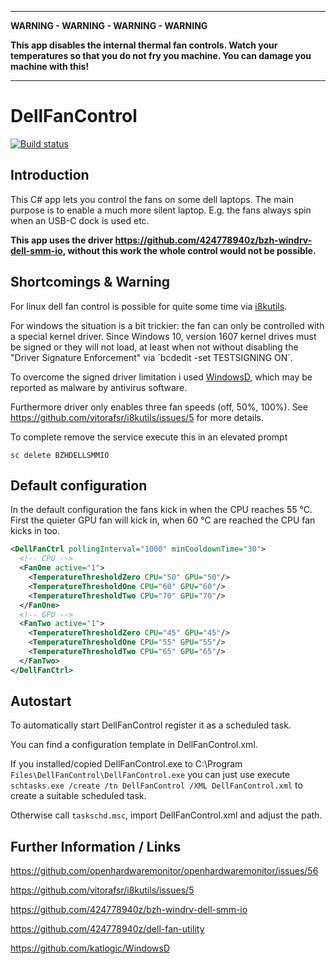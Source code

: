 ---------

**WARNING - WARNING - WARNING - WARNING**

**This app disables the internal thermal fan controls. Watch your temperatures so that you do not fry you machine. You can damage you machine with this!**

---------

# DellFanControl

[![Build status](https://ci.appveyor.com/api/projects/status/github/marcharding/DellFanControl?svg=true)](https://ci.appveyor.com/project/MarcHarding/dellfancontrol)

## Introduction

This C# app lets you control the fans on some dell laptops. The main purpose is to enable a much more silent laptop. E.g. the fans always spin when an USB-C dock is used etc.

**This app uses the driver https://github.com/424778940z/bzh-windrv-dell-smm-io, without this work the whole control would not be possible.**

## Shortcomings & Warning

For linux dell fan control is possible for quite some time via [i8kutils](https://github.com/vitorafsr/i8kutils).

For windows the situation is a bit trickier: the fan can only be controlled with a special kernel driver. Since Windows 10, version 1607 kernel drives must be signed or they will not load, at least when not without disabling the "Driver Signature Enforcement" via ´bcdedit -set TESTSIGNING ON`.

To overcome the signed driver limitation i used [WindowsD](https://github.com/katlogic/WindowsD), which may be reported as malware by antivirus software.

Furthermore driver only enables three fan speeds (off, 50%, 100%). See https://github.com/vitorafsr/i8kutils/issues/5 for more details.

To complete remove the service execute this in an elevated prompt
```
sc delete BZHDELLSMMIO
```

## Default configuration

In the default configuration the fans kick in when the CPU reaches 55 °C. First the quieter GPU fan will kick in, when 60 °C are reached the CPU fan kicks in too.

```xml
<DellFanCtrl pollingInterval="1000" minCooldownTime="30">
  <!-- CPU -->
  <FanOne active="1">
    <TemperatureThresholdZero CPU="50" GPU="50"/>
    <TemperatureThresholdOne CPU="60" GPU="60"/>
    <TemperatureThresholdTwo CPU="70" GPU="70"/>
  </FanOne>
  <!-- GPU -->
  <FanTwo active="1">
    <TemperatureThresholdZero CPU="45" GPU="45"/>
    <TemperatureThresholdOne CPU="55" GPU="55"/>
    <TemperatureThresholdTwo CPU="65" GPU="65"/>
  </FanTwo>
</DellFanCtrl>
```

## Autostart

To automatically start DellFanControl register it as a scheduled task.

You can find a configuration template in DellFanControl.xml.

If you installed/copied DellFanControl.exe to C:\Program `Files\DellFanControl\DellFanControl.exe` you can just use execute `schtasks.exe /create /tn DellFanControl /XML DellFanControl.xml` to create a suitable scheduled task.

Otherwise call `taskschd.msc`, import DellFanControl.xml and adjust the path.

## Further Information / Links

https://github.com/openhardwaremonitor/openhardwaremonitor/issues/56

https://github.com/vitorafsr/i8kutils/issues/5

https://github.com/424778940z/bzh-windrv-dell-smm-io

https://github.com/424778940z/dell-fan-utility

https://github.com/katlogic/WindowsD

